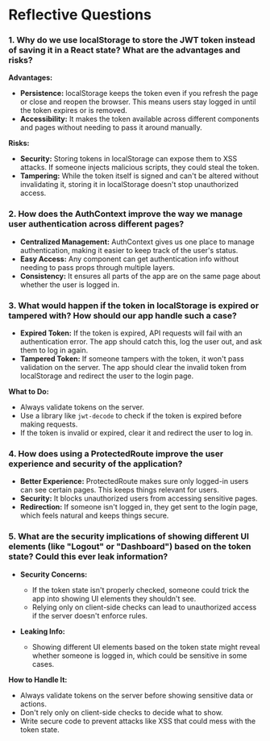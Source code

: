 # Reflective Questions

### 1. Why do we use localStorage to store the JWT token instead of saving it in a React state? What are the advantages and risks?

**Advantages:**
- **Persistence:** localStorage keeps the token even if you refresh the page or close and reopen the browser. This means users stay logged in until the token expires or is removed.
- **Accessibility:** It makes the token available across different components and pages without needing to pass it around manually.

**Risks:**
- **Security:** Storing tokens in localStorage can expose them to XSS attacks. If someone injects malicious scripts, they could steal the token.
- **Tampering:** While the token itself is signed and can't be altered without invalidating it, storing it in localStorage doesn't stop unauthorized access.

### 2. How does the AuthContext improve the way we manage user authentication across different pages?

- **Centralized Management:** AuthContext gives us one place to manage authentication, making it easier to keep track of the user's status.
- **Easy Access:** Any component can get authentication info without needing to pass props through multiple layers.
- **Consistency:** It ensures all parts of the app are on the same page about whether the user is logged in.

### 3. What would happen if the token in localStorage is expired or tampered with? How should our app handle such a case?

- **Expired Token:** If the token is expired, API requests will fail with an authentication error. The app should catch this, log the user out, and ask them to log in again.
- **Tampered Token:** If someone tampers with the token, it won't pass validation on the server. The app should clear the invalid token from localStorage and redirect the user to the login page.

**What to Do:**
- Always validate tokens on the server.
- Use a library like `jwt-decode` to check if the token is expired before making requests.
- If the token is invalid or expired, clear it and redirect the user to log in.

### 4. How does using a ProtectedRoute improve the user experience and security of the application?

- **Better Experience:** ProtectedRoute makes sure only logged-in users can see certain pages. This keeps things relevant for users.
- **Security:** It blocks unauthorized users from accessing sensitive pages.
- **Redirection:** If someone isn't logged in, they get sent to the login page, which feels natural and keeps things secure.

### 5. What are the security implications of showing different UI elements (like "Logout" or "Dashboard") based on the token state? Could this ever leak information?

- **Security Concerns:**
  - If the token state isn't properly checked, someone could trick the app into showing UI elements they shouldn't see.
  - Relying only on client-side checks can lead to unauthorized access if the server doesn't enforce rules.

- **Leaking Info:**
  - Showing different UI elements based on the token state might reveal whether someone is logged in, which could be sensitive in some cases.

**How to Handle It:**
- Always validate tokens on the server before showing sensitive data or actions.
- Don't rely only on client-side checks to decide what to show.
- Write secure code to prevent attacks like XSS that could mess with the token state.
